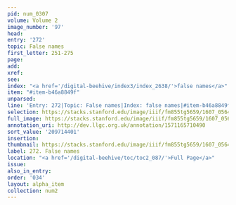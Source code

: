 ```yaml
---
pid: num_0307
volume: Volume 2
image_number: '97'
head:
entry: '272'
topic: False names
first_letter: 251-275
page:
add:
xref:
see:
index: "<a href='/digital-beehive/index3/index_2638/'>false names</a>"
item: "#item-b46a8849f"
unparsed:
line: 'Entry: 272|Topic: False names|Index: false names|#item-b46a8849f'
selection: https://stacks.stanford.edu/image/iiif/fm855tg5659/1607_0564/306,4401,3032,403/full/0/default.jpg
full_image: https://stacks.stanford.edu/image/iiif/fm855tg5659/1607_0564/full/full/0/default.jpg
annotation_uri: http://dev.llgc.org.uk/annotation/1571165710490
sort_value: '209714401'
insertion:
thumbnail: https://stacks.stanford.edu/image/iiif/fm855tg5659/1607_0564/306,4401,600,180/250,/0/default.jpg
label: 272. False names
location: "<a href='/digital-beehive/toc/toc2_087/'>Full Page</a>"
issue:
also_in_entry:
order: '034'
layout: alpha_item
collection: num2
---
```

